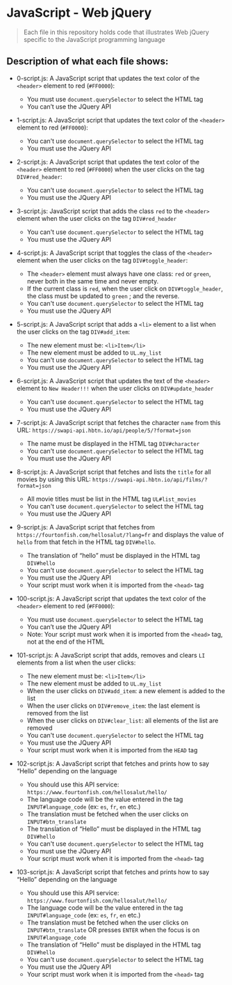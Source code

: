 # JavaScript - Web jQuery
> Each file in this repository holds code that illustrates Web jQuery
> specific to the JavaScript programming language

## Description of what each file shows:
* 0-script.js: A JavaScript script that updates the text color of the `<header>` element to red (`#FF0000`):
	- You must use `document.querySelector` to select the HTML tag
	- You can’t use the JQuery API

* 1-script.js: A JavaScript script that updates the text color of the `<header>` element to red (`#FF0000`):
	- You can't use `document.querySelector` to select the HTML tag
	- You must use the JQuery API

* 2-script.js: A JavaScript script that updates the text color of the `<header>` element to red (`#FF0000`) when the user clicks on the tag `DIV#red_header`:
	- You can't use `document.querySelector` to select the HTML tag
	- You must use the JQuery API

* 3-script.js: JavaScript script that adds the class `red` to the `<header>` element when the user clicks on the tag `DIV#red_header`
	- You can't use `document.querySelector` to select the HTML tag
	- You must use the JQuery API

* 4-script.js: A JavaScript script that toggles the class of the `<header>` element when the user clicks on the tag `DIV#toggle_header`:
	- The `<header>` element must always have one class: `red` or `green`, never both in the same time and never empty.
	- If the current class is `red`, when the user click on `DIV#toggle_header`, the class must be updated to `green` ; and the reverse.
	- You can't use `document.querySelector` to select the HTML tag
	- You must use the JQuery API

* 5-script.js: A JavaScript script that adds a `<li>` element to a list when the user clicks on the tag `DIV#add_item`:
	- The new element must be: `<li>Item</li>`
	- The new element must be added to `UL.my_list`
	- You can't use `document.querySelector` to select the HTML tag
	- You must use the JQuery API

* 6-script.js: A JavaScript script that updates the text of the `<header>` element to `New Header!!!` when the user clicks on `DIV#update_header`
	- You can't use `document.querySelector` to select the HTML tag
	- You must use the JQuery API

* 7-script.js: A JavaScript script that fetches the character `name` from this URL: `https://swapi-api.hbtn.io/api/people/5/?format=json`
	- The name must be displayed in the HTML tag `DIV#character`
	- You can't use `document.querySelector` to select the HTML tag
	- You must use the JQuery API

* 8-script.js: A JavaScript script that fetches and lists the `title` for all movies by using this URL: `https://swapi-api.hbtn.io/api/films/?format=json`
	- All movie titles must be list in the HTML tag `UL#list_movies`
	- You can't use `document.querySelector` to select the HTML tag
	- You must use the JQuery API

* 9-script.js: A JavaScript script that fetches from `https://fourtonfish.com/hellosalut/?lang=fr` and displays the value of `hello` from that fetch in the HTML tag `DIV#hello`.
	- The translation of “hello” must be displayed in the HTML tag `DIV#hello`
	- You can't use `document.querySelector` to select the HTML tag
	- You must use the JQuery API
	- Your script must work when it is imported from the `<head>` tag

* 100-script.js: A JavaScript script that updates the text color of the `<header>` element to red (`#FF0000`):
	- You must use `document.querySelector` to select the HTML tag
	- You can’t use the JQuery API
	- Note: Your script must work when it is imported from the `<head>` tag, not at the end of the HTML

* 101-script.js: A JavaScript script that adds, removes and clears `LI` elements from a list when the user clicks:
	- The new element must be: `<li>Item</li>`
	- The new element must be added to `UL.my_list`
	- When the user clicks on `DIV#add_item`: a new element is added to the list
	- When the user clicks on `DIV#remove_item`: the last element is removed from the list
	- When the user clicks on `DIV#clear_list`: all elements of the list are removed
	- You can't use `document.querySelector` to select the HTML tag
	- You must use the JQuery API
	- Your script must work when it is imported from the `HEAD` tag

* 102-script.js: A JavaScript script that fetches and prints how to say “Hello” depending on the language
	- You should use this API service: `https://www.fourtonfish.com/hellosalut/hello/`
	- The language code will be the value entered in the tag `INPUT#language_code` (ex: `es`, `fr`, `en` etc.)
	- The translation must be fetched when the user clicks on `INPUT#btn_translate`
	- The translation of “Hello” must be displayed in the HTML tag `DIV#hello`
	- You can't use `document.querySelector` to select the HTML tag
	- You must use the JQuery API
	- Your script must work when it is imported from the `<head>` tag

* 103-script.js: A JavaScript script that fetches and prints how to say “Hello” depending on the language
	- You should use this API service: `https://www.fourtonfish.com/hellosalut/hello/`
	- The language code will be the value entered in the tag `INPUT#language_code` (ex: `es`, `fr`, `en` etc.)
	- The translation must be fetched when the user clicks on `INPUT#btn_translate` OR presses `ENTER` when the focus is on `INPUT#language_code`
	- The translation of “Hello” must be displayed in the HTML tag `DIV#hello`
	- You can't use `document.querySelector` to select the HTML tag
	- You must use the JQuery API
	- Your script must work when it is imported from the `<head>` tag

